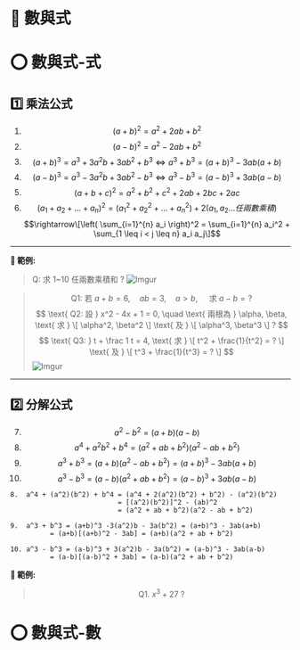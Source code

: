 # 📖 數與式

# ⭕ 數與式-式

## 1️⃣ 乘法公式

1. $$(a + b)^2 = a^2 + 2ab + b^2$$
2. $$(a - b)^2 = a^2 - 2ab + b^2$$
3. $$(a + b)^3 = a^3 + 3a^2b + 3ab^2 + b^3 \iff a^3 + b^3 = (a+b)^3 - 3ab(a+b)$$
4. $$(a - b)^3 = a^3 - 3a^2b + 3ab^2 - b^3 \iff a^3 - b^3 = (a-b)^3 + 3ab(a-b)$$
5. $$(a + b + c)^2 = a^2 + b^2 + c^2 + 2ab + 2bc + 2ac$$
6. $$(a_1 + a_2 + \dots + a_n)^2 = (a_1^2 + a_2^2 + \dots + a_n^2) + 2(a_1, a_2 \dots 任兩數乘積)$$
   $$\rightarrow\[\left( \sum_{i=1}^{n} a_i \right)^2 = \sum_{i=1}^{n} a_i^2  + \sum_{1 \leq i < j \leq n} a_i a_j\]$$

---

**📌 範例:**

> Q: 求 1~10 任兩數乘積和 ?
> ![Imgur](https://i.imgur.com/a8fxZq5.jpg)

> $$\text{ Q1: 若 } a + b = 6, \quad ab = 3, \quad a > b, \quad \text{ 求 } a - b = ? $$ $$ \text{ Q2: 設 } x^2 - 4x + 1 = 0, \quad \text{ 兩根為 } \alpha, \beta, \text{ 求 } \[ \alpha^2, \beta^2 \] \text{ 及 } \[ \alpha^3, \beta^3 \] ? $$ $$ \text{ Q3: } t + \frac 1 t = 4, \text{ 求 } \[ t^2 + \frac{1}{t^2} = ? \] \text{ 及 } \[ t^3 + \frac{1}{t^3} = ? \] $$ ![Imgur](https://i.imgur.com/LILq1yM.jpg)

---

## 2️⃣ 分解公式

7. $$a^2 - b^2 = (a + b)(a - b)$$
8. $$a^4 + a^2b^2 + b^4 = (a^2 + ab + b^2)(a^2 -ab + b^2)$$
9. $$a^3 + b^3 = (a + b)(a^2 - ab + b^2) = (a+b)^3 - 3ab(a+b)$$
10. $$a^3 - b^3 = (a - b)(a^2 + ab + b^2) = (a-b)^3 + 3ab(a-b)$$

```proof
8.  a^4 + (a^2)(b^2) + b^4 = (a^4 + 2(a^2)(b^2) + b^2) - (a^2)(b^2)
                           = [(a^2)(b^2)]^2 - (ab)^2
                           = (a^2 + ab + b^2)(a^2 - ab + b^2)

9.  a^3 + b^3 = (a+b)^3 -3(a^2)b - 3a(b^2) = (a+b)^3 - 3ab(a+b)
          = (a+b)[(a+b)^2 - 3ab] = (a+b)(a^2 + ab + b^2)

10. a^3 - b^3 = (a-b)^3 + 3(a^2)b - 3a(b^2) = (a-b)^3 - 3ab(a-b)
          = (a-b)[(a-b)^2 + 3ab] = (a-b)(a^2 + ab + b^2)
```

**📌 範例:**

> $$\text{ Q1. }x^3 + 27 \text{ ? }$$

# ⭕ 數與式-數
